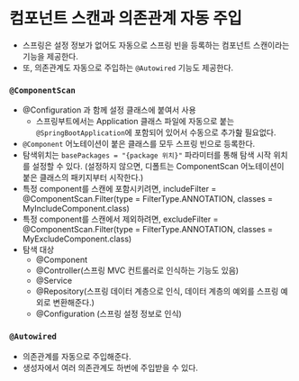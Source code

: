 # 컴포넌트 스캔과 의존관계 자동 주입
 * 스프링은 설정 정보가 없어도 자동으로 스프링 빈을 등록하는 컴포넌트 스캔이라는 기능을 제공한다.
 * 또, 의존관계도 자동으로 주입하는 `@Autowired` 기능도 제공한다.

### `@ComponentScan`
 * @Configuration 과 함께 설정 클래스에 붙여서 사용
    * 스프링부트에서는 Application 클래스 파일에 자동으로 붙는 `@SpringBootApplication`에 포함되어 있어서 수동으로 추가핦 필요없다.
 * `@Component` 어노테이션이 붙은 클래스를 모두 스프링 빈으로 등록한다.
 * 탐색위치는 `basePackages = "{package 위치}"` 파라미터를 통해 탐색 시작 위치를 설정할 수 있다. (설정하지 않으면, 디폴트는 ComponentScan 어노테이션이 붙은 클래스의 패키지부터 시작한다.)
 * 특정 component를 스캔에 포함시키려면, includeFilter = @ComponentScan.Filter(type = FilterType.ANNOTATION, classes = MyIncludeComponent.class)
 * 특정 component를 스캔에서 제외하려면, excludeFilter = @ComponentScan.Filter(type = FilterType.ANNOTATION, classes = MyExcludeComponent.class)
 * 탐색 대상
    * @Component
    * @Controller(스프링 MVC 컨트롤러로 인식하는 기능도 있음)
    * @Service
    * @Repository(스프링 데이터 계층으로 인식, 데이터 계층의 예외를 스프링 예외로 변환해준다.)
    * @Configuration (스프링 설정 정보로 인식)

###  `@Autowired`
 * 의존관계를 자동으로 주입해준다.
 * 생성자에서 여러 의존관계도 하번에 주입받을 수 있다.
